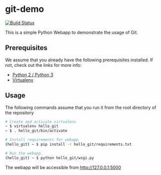 # git-demo

[![Build Status](https://travis-ci.org/cheah/git-demo.svg?branch=master)](https://travis-ci.org/cheah/git-demo)    

This is a simple Python Webapp to demonstrate the usage of Git.

## Prerequisites
We assume that you already have the following prerequisites installed. If not, check out the links for more info:
- [Python 2 / Python 3](https://www.python.org/downloads/)
- [Virtualenv](http://virtualenv.readthedocs.org/en/latest/virtualenv.html)

## Usage
The following commands assume that you run it from the root directory of the repository

```bash
# Create and activate virtualenv
~ $ virtualenv hello_git
~ $ . hello_git/bin/activate

# Install requirements for webapp
(hello_git) ~ $ pip install -r hello_git/requirements.txt

# Run the webapp.
(hello_git) ~ $ python hello_git/wsgi.py
```

The webapp will be accessible from http://127.0.0.1:5000
